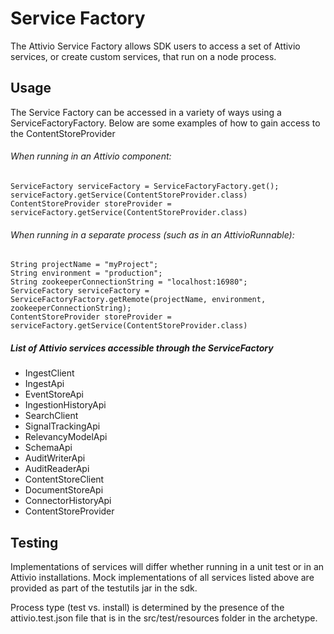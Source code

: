 # Service Factory
The Attivio Service Factory allows SDK users to access a set of Attivio services, or create custom services, that run on a node process.
## Usage
The Service Factory can be accessed in a variety of ways using a ServiceFactoryFactory.  Below are some examples of how to gain access to the ContentStoreProvider
###### When running in an Attivio component:
``` 
ServiceFactory serviceFactory = ServiceFactoryFactory.get();
serviceFactory.getService(ContentStoreProvider.class)
ContentStoreProvider storeProvider = serviceFactory.getService(ContentStoreProvider.class)
```
###### When running in a separate process (such as in an AttivioRunnable):
``` 
String projectName = "myProject";
String environment = "production";
String zookeeperConnectionString = "localhost:16980";
ServiceFactory serviceFactory = ServiceFactoryFactory.getRemote(projectName, environment, zookeeperConnectionString);
ContentStoreProvider storeProvider = serviceFactory.getService(ContentStoreProvider.class)
```
##### List of Attivio services accessible through the ServiceFactory
* IngestClient
* IngestApi
* EventStoreApi
* IngestionHistoryApi
* SearchClient
* SignalTrackingApi
* RelevancyModelApi
* SchemaApi
* AuditWriterApi
* AuditReaderApi
* ContentStoreClient
* DocumentStoreApi
* ConnectorHistoryApi
* ContentStoreProvider
## Testing
Implementations of services will differ whether running in a unit test or in an Attivio installations.  Mock implementations of all services listed above are provided as part of the testutils jar in the sdk.

Process type (test vs. install) is determined by the presence of the attivio.test.json file that is in the src/test/resources folder in the archetype.